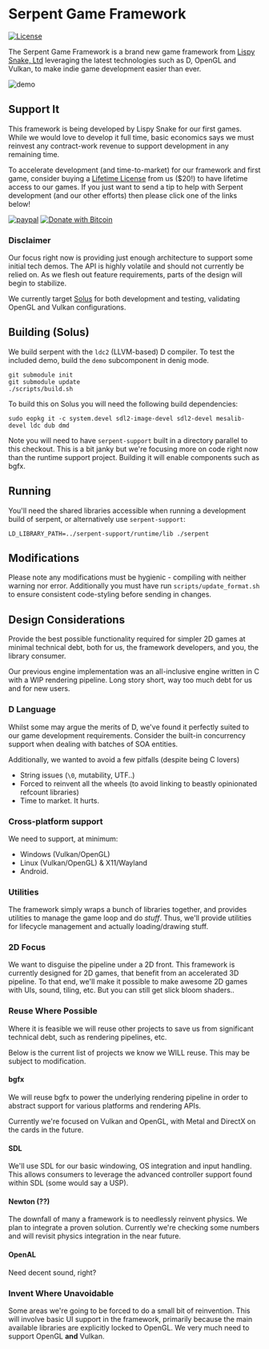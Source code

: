 # Serpent Game Framework

[![License](https://img.shields.io/badge/License-ZLib-blue.svg)](https://opensource.org/licenses/ZLib)

The Serpent Game Framework is a brand new game framework from [Lispy Snake, Ltd](https://lispysnake.com) leveraging
the latest technologies such as D, OpenGL and Vulkan, to make indie game
development easier than ever.

![demo](https://github.com/lispysnake/serpent/raw/master/.github/screenshot.png)

## Support It

This framework is being developed by Lispy Snake for our first games.
While we would love to develop it full time, basic economics says we
must reinvest any contract-work revenue to support development in
any remaining time.

To accelerate development (and time-to-market) for our framework
and first game, consider buying a [Lifetime License](https://lispysnake.com/the-game-raiser) from
us ($20!) to have lifetime access to our games. If you just want to send a tip
to help with Serpent development (and our other efforts) then please click one
of the links below!

[![paypal](https://www.paypalobjects.com/en_US/i/btn/btn_donateCC_LG.gif)](https://www.paypal.com/cgi-bin/webscr?cmd=_s-xclick&hosted_button_id=VYHL9CEFSNCVA) [![Donate with Bitcoin](https://en.cryptobadges.io/badge/small/168AkAQszA7mZSv2epzYoPq4qnefiyhAKG)](https://en.cryptobadges.io/donate/168AkAQszA7mZSv2epzYoPq4qnefiyhAKG)


### Disclaimer

Our focus right now is providing just enough architecture to support some
initial tech demos. The API is highly volatile and should not currently
be relied on. As we flesh out feature requirements, parts of the design
will begin to stabilize.

We currently target [Solus](https://getsol.us/home/) for both development
and testing, validating OpenGL and Vulkan configurations.


## Building (Solus)

We build serpent with the `ldc2` (LLVM-based) D compiler. To test the
included demo, build the `demo` subcomponent in denig mode.

    git submodule init
    git submodule update
    ./scripts/build.sh
    
To build this on Solus you will need the following build dependencies:

	sudo eopkg it -c system.devel sdl2-image-devel sdl2-devel mesalib-devel ldc dub dmd

Note you will need to have `serpent-support` built in a directory
parallel to this checkout. This is a bit janky but we're focusing
more on code right now than the runtime support project. Building
it will enable components such as bgfx.

## Running

You'll need the shared libraries accessible when running a development
build of serpent, or alternatively use `serpent-support`:

    LD_LIBRARY_PATH=../serpent-support/runtime/lib ./serpent

## Modifications

Please note any modifications must be hygienic - compiling with neither
warning nor error. Additionally you must have run `scripts/update_format.sh` to
ensure consistent code-styling before sending in changes.

## Design Considerations

Provide the best possible functionality required for simpler 2D games
at minimal technical debt, both for us, the framework developers, and
you, the library consumer.

Our previous engine implementation was an all-inclusive engine written
in C with a WIP rendering pipeline. Long story short, way too much
debt for us and for new users.

### D Language

Whilst some may argue the merits of D, we've found it perfectly suited
to our game development requirements. Consider the built-in concurrency
support when dealing with batches of SOA entities.

Additionally, we wanted to avoid a few pitfalls (despite being C lovers)

 - String issues (`\0`, mutability, UTF..)
 - Forced to reinvent all the wheels (to avoid linking to beastly opinionated refcount libraries)
 - Time to market. It hurts.

### Cross-platform support

We need to support, at minimum:

 - Windows (Vulkan/OpenGL)
 - Linux (Vulkan/OpenGL) & X11/Wayland
 - Android.

### Utilities

The framework simply wraps a bunch of libraries together, and provides utilities
to manage the game loop and do *stuff*. Thus, we'll provide utilities for
lifecycle management and actually loading/drawing stuff.

### 2D Focus

We want to disguise the pipeline under a 2D front. This framework is currently
designed for 2D games, that benefit from an accelerated 3D pipeline.
To that end, we'll make it possible to make awesome 2D games with UIs,
sound, tiling, etc. But you can still get slick bloom shaders..

### Reuse Where Possible

Where it is feasible we will reuse other projects to save us from
significant technical debt, such as rendering pipelines, etc.

Below is the current list of projects we know we WILL reuse. This may
be subject to modification.

#### bgfx

We will reuse bgfx to power the underlying rendering pipeline in
order to abstract support for various platforms and rendering APIs.

Currently we're focused on Vulkan and OpenGL, with Metal and DirectX
on the cards in the future.

#### SDL

We'll use SDL for our basic windowing, OS integration and input
handling. This allows consumers to leverage the advanced controller
support found within SDL (some would say a USP).

#### Newton (??)

The downfall of many a framework is to needlessly reinvent physics.
We plan to integrate a proven solution. Currently we're checking
some numbers and will revisit physics integration in the near future.

#### OpenAL

Need decent sound, right?

### Invent Where Unavoidable

Some areas we're going to be forced to do a small bit of reinvention.
This will involve basic UI support in the framework, primarily because
the main available libraries are explicitly locked to OpenGL. We very
much need to support OpenGL **and** Vulkan.
